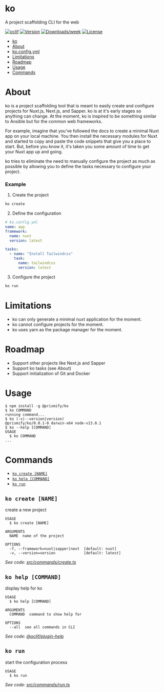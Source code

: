 # ko

A project scaffolding CLI for the web

[![oclif](https://img.shields.io/badge/cli-oclif-brightgreen.svg)](https://oclif.io)
[![Version](https://img.shields.io/npm/v/@prismify/ko.svg)](https://npmjs.org/package/@prismify/ko)
[![Downloads/week](https://img.shields.io/npm/dw/@prismify/ko.svg)](https://npmjs.org/package/@prismify/ko)
[![License](https://img.shields.io/npm/l/@prismify/ko.svg)](https://github.com/prismify-co/ko/blob/master/package.json)

<!-- toc -->
* [ko](#ko)
* [About](#about)
* [ko.config.yml](#koconfigyml)
* [Limitations](#limitations)
* [Roadmap](#roadmap)
* [Usage](#usage)
* [Commands](#commands)
<!-- tocstop -->

# About

ko is a project scaffolding tool that is meant to easily create and configure projects for Nuxt.js, Next.js, and Sapper.
ko is at it's early stages so anything can change. At the moment, ko is inspired to be something similar to Ansible but for the common web frameworks.

For example, imagine that you've followed the docs to create a minimal Nuxt app on your local machine. You then install the necessary modules for Nuxt and started to copy and paste the code snippets that give you a place to start. But, before you know it, it's taken you some amount of time to get your Nuxt app up and going.

ko tries to eliminate the need to manually configure the project as much as possible by allowing you to define the tasks necessary to configure your project.

### Example

1. Create the project

```bash
ko create
```

2. Define the configuration

```yml
# ko.config.yml
name: app
framework:
  name: nuxt
  version: latest

tasks:
  - name: "Install Tailwindcss"
    task:
      name: tailwindcss
      version: latest
```

3. Configure the project

```bash
ko run
```

# Limitations

- ko can only generate a minimal nuxt application for the moment.
- ko cannot configure projects for the moment.
- ko uses yarn as the package manager for the moment.

# Roadmap

- Support other projects like Next.js and Sapper
- Support ko tasks (see About)
- Support initialization of Git and Docker

# Usage

<!-- usage -->
```sh-session
$ npm install -g @prismify/ko
$ ko COMMAND
running command...
$ ko (-v|--version|version)
@prismify/ko/0.0.1-0 darwin-x64 node-v13.0.1
$ ko --help [COMMAND]
USAGE
  $ ko COMMAND
...
```
<!-- usagestop -->

# Commands

<!-- commands -->
* [`ko create [NAME]`](#ko-create-name)
* [`ko help [COMMAND]`](#ko-help-command)
* [`ko run`](#ko-run)

## `ko create [NAME]`

create a new project

```
USAGE
  $ ko create [NAME]

ARGUMENTS
  NAME  name of the project

OPTIONS
  -f, --framework=nuxt|sapper|next  [default: nuxt]
  -v, --version=version             [default: latest]
```

_See code: [src/commands/create.ts](https://github.com/prismify/ko/blob/v0.0.1-0/src/commands/create.ts)_

## `ko help [COMMAND]`

display help for ko

```
USAGE
  $ ko help [COMMAND]

ARGUMENTS
  COMMAND  command to show help for

OPTIONS
  --all  see all commands in CLI
```

_See code: [@oclif/plugin-help](https://github.com/oclif/plugin-help/blob/v2.2.1/src/commands/help.ts)_

## `ko run`

start the configuration process

```
USAGE
  $ ko run
```

_See code: [src/commands/run.ts](https://github.com/prismify/ko/blob/v0.0.1-0/src/commands/run.ts)_
<!-- commandsstop -->
